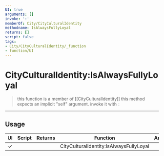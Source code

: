 ```yaml
---
UI: true
arguments: []
invoke: ':'
memberOf: City/CityCulturalIdentity
methodname: IsAlwaysFullyLoyal
returns: []
script: false
tags:
- City/CityCulturalIdentity/_function
- function/UI
---
```

# CityCulturalIdentity:IsAlwaysFullyLoyal
> this function is a member of [[CityCulturalIdentity]]
> this method expects an implicit "self" argument. invoke it with `:`
-----
## Usage
|  UI | Script | Returns | Function | Arguments |
|:---:|:------:|-------:|:--------:|:---------|
|✓| ||CityCulturalIdentity:IsAlwaysFullyLoyal||
